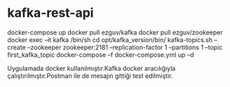 # kafka-rest-api
docker-compose up 
docker pull ezguv/kafka
docker pull ezguv/zookeeper
docker exec –it kafka /bin/sh
cd opt/kafka_version/bin/
kafka-topics.sh –create –zookeeper zookeeper:2181 –replication-factor 1 –partitions 1 –topic first_kafka_topic 
docker-compose –f docker-compose.yml up –d

Uygulamada docker kullanılmıştır.Kafka docker aracılığıyla çalıştırılmıştır.Postman ile de mesajın gittiği test edilmiştir.
